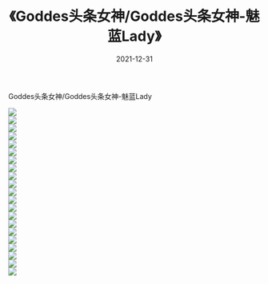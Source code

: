 ﻿---
layout: post
title:  《Goddes头条女神/Goddes头条女神-魅蓝Lady》
date:   2021-12-31
img: http://pic.660000.xyz/1:/网络美图/2021/Goddes头条女神/Goddes头条女神-魅蓝Lady/000.jpg
categories: [美女, 清纯, 唯美]
---

Goddes头条女神/Goddes头条女神-魅蓝Lady

 ![](http://pic.660000.xyz/1:/网络美图/2021/Goddes头条女神/Goddes头条女神-魅蓝Lady/001.jpg) <br>![](http://pic.660000.xyz/1:/网络美图/2021/Goddes头条女神/Goddes头条女神-魅蓝Lady/002.jpg) <br>![](http://pic.660000.xyz/1:/网络美图/2021/Goddes头条女神/Goddes头条女神-魅蓝Lady/003.jpg) <br>![](http://pic.660000.xyz/1:/网络美图/2021/Goddes头条女神/Goddes头条女神-魅蓝Lady/004.jpg) <br>![](http://pic.660000.xyz/1:/网络美图/2021/Goddes头条女神/Goddes头条女神-魅蓝Lady/005.jpg) <br>![](http://pic.660000.xyz/1:/网络美图/2021/Goddes头条女神/Goddes头条女神-魅蓝Lady/006.jpg) <br>![](http://pic.660000.xyz/1:/网络美图/2021/Goddes头条女神/Goddes头条女神-魅蓝Lady/007.jpg) <br>![](http://pic.660000.xyz/1:/网络美图/2021/Goddes头条女神/Goddes头条女神-魅蓝Lady/008.jpg) <br>![](http://pic.660000.xyz/1:/网络美图/2021/Goddes头条女神/Goddes头条女神-魅蓝Lady/009.jpg) <br>![](http://pic.660000.xyz/1:/网络美图/2021/Goddes头条女神/Goddes头条女神-魅蓝Lady/010.jpg) <br>![](http://pic.660000.xyz/1:/网络美图/2021/Goddes头条女神/Goddes头条女神-魅蓝Lady/011.jpg) <br>![](http://pic.660000.xyz/1:/网络美图/2021/Goddes头条女神/Goddes头条女神-魅蓝Lady/012.jpg) <br>![](http://pic.660000.xyz/1:/网络美图/2021/Goddes头条女神/Goddes头条女神-魅蓝Lady/013.jpg) <br>![](http://pic.660000.xyz/1:/网络美图/2021/Goddes头条女神/Goddes头条女神-魅蓝Lady/014.jpg) <br>![](http://pic.660000.xyz/1:/网络美图/2021/Goddes头条女神/Goddes头条女神-魅蓝Lady/015.jpg) <br>![](http://pic.660000.xyz/1:/网络美图/2021/Goddes头条女神/Goddes头条女神-魅蓝Lady/016.jpg) <br>![](http://pic.660000.xyz/1:/网络美图/2021/Goddes头条女神/Goddes头条女神-魅蓝Lady/017.jpg) <br>![](http://pic.660000.xyz/1:/网络美图/2021/Goddes头条女神/Goddes头条女神-魅蓝Lady/018.jpg) <br>![](http://pic.660000.xyz/1:/网络美图/2021/Goddes头条女神/Goddes头条女神-魅蓝Lady/019.jpg) <br>![](http://pic.660000.xyz/1:/网络美图/2021/Goddes头条女神/Goddes头条女神-魅蓝Lady/020.jpg) <br>![](http://pic.660000.xyz/1:/网络美图/2021/Goddes头条女神/Goddes头条女神-魅蓝Lady/021.jpg) <br>